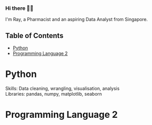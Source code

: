 ### Hi there 🙋‍♂️

I'm Ray, a Pharmacist and an aspiring Data Analyst from Singapore.

## Table of Contents
- [Python](#python)
- [Programming Language 2](#programming-language-2)

# Python
Skills: Data cleaning, wrangling, visualisation, analysis
<br>
Libraries: pandas, numpy, matplotlib, seaborn

# Programming Language 2




<!--
**21skylights/21skylights** is a ✨ _special_ ✨ repository because its `README.md` (this file) appears on your GitHub profile.

Referencing katiehuang's portfolio guide: https://github.com/katiehuangx/Portfolio-Guide/blob/main/README.md

Here are some ideas to get you started:

- 🔭 I’m currently working on ...
- 🌱 I’m currently learning ...
- 👯 I’m looking to collaborate on ...
- 🤔 I’m looking for help with ...
- 💬 Ask me about ...
- 📫 How to reach me: ...
- 😄 Pronouns: ...
- ⚡ Fun fact: ...
-->
